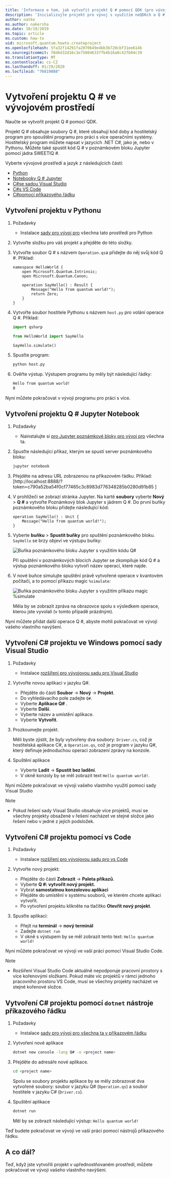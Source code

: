 ```yaml
---
title: 'Informace o tom, jak vytvořit projekt Q # pomocí QDK (pro vývoj pro všechna množství)'
description: 'Inicializujte projekt pro vývoj s využitím neQDKch a Q # ve vývojovém prostředí dle vašeho výběru.'
author: natke
ms.author: nakersha
ms.date: 10/19/2019
ms.topic: article
ms.custom: how-to
uid: microsoft.quantum.howto.createproject
ms.openlocfilehash: 5fa32f14291fa2070b49e4bb3b720cbf31ee614b
ms.sourcegitcommit: f8d6d32d16c3e758046337fb4b16a8c42fb04c39
ms.translationtype: MT
ms.contentlocale: cs-CZ
ms.lasthandoff: 01/29/2020
ms.locfileid: "76819888"
---
```

# <a name="create-a-q-project-in-your-development-environment"></a>Vytvoření projektu Q # ve vývojovém prostředí

Naučte se vytvořit projekt Q # pomocí QDK.

Projekt Q # obsahuje soubory Q #, které obsahují kód doby a hostitelský program pro spouštění programu pro práci s více operačními systémy. Hostitelský program můžete napsat v jazycích .NET C#, jako je, nebo v Pythonu. Můžete také spustit kód Q # v poznámkovém bloku Jupyter pomocí jádra SWEETIQ #.

Vyberte vývojové prostředí a jazyk z následujících částí:

* [Python](#create-a-python-project)
* [Notebooky Q # Jupyter](#create-a-q-jupyter-notebook-project)
* [C#se sadou Visual Studio](#create-a-c-project-on-windows-using-visual-studio)
* [C#s VS Code](#create-a-c-project-using-vs-code)
* [C#pomocí příkazového řádku](#create-a-c-project-using-the-dotnet-command-line-tool)

## <a name="create-a-python-project"></a>Vytvoření projektu v Pythonu

1. Požadavky

     * Instalace [sady pro vývoj pro](xref:microsoft.quantum.install.python) všechna tato prostředí pro Python

1. Vytvořte složku pro váš projekt a přejděte do této složky.

1. Vytvořte soubor Q # s názvem `Operation.qs`a přidejte do něj svůj kód Q #. Příklad:

    ```qsharp
    namespace HelloWorld {
        open Microsoft.Quantum.Intrinsic;
        open Microsoft.Quantum.Canon;

        operation SayHello() : Result {
            Message("Hello from quantum world!");
            return Zero;
        }
    }
    ```

1. Vytvořte soubor hostitele Pythonu s názvem `host.py` pro volání operace Q #. Příklad:

    ```python
    import qsharp

    from HelloWorld import SayHello

    SayHello.simulate()
    ```

1. Spusťte program:

    ```bash
    python host.py
    ```

1. Ověřte výstup. Výstupem programu by měly být následující řádky:

    ```bash
    Hello from quantum world!
    0
    ```

Nyní můžete pokračovat v vývoji programu pro práci s více.

## <a name="create-a-q-jupyter-notebook-project"></a>Vytvoření projektu Q # Jupyter Notebook

1. Požadavky

    * Nainstalujte si [pro Jupyter poznámkové bloky pro vývoj pro](xref:microsoft.quantum.install.jupyter) všechna ta.

1. Spusťte následující příkaz, kterým se spustí server poznámkového bloku:

    ```bash
    jupyter notebook
    ```

1. Přejděte na adresu URL zobrazenou na příkazovém řádku. Příklad: [http://localhost:8888/?token=c790a52ba54f0cf77465c3c8983d776348285b0280d91b85 ]

1. V prohlížeči se zobrazí stránka Jupyter. Na kartě **soubory** vyberte **Nový** > **Q #** a vytvořte Poznámkový blok Jupyter s jádrem Q #. Do první buňky poznámkového bloku přidejte následující kód:

    ```qsharp
    operation SayHello() : Unit {
        Message("Hello from quantum world!");
    }
    ```

1. Vyberte **buňku** > **Spustit buňky** pro spuštění poznámkového bloku. `SayHello` se brzy objeví ve výstupu buňky:

    ![Buňka poznámkového bloku Jupyter s využitím kódu Q#](~/media/install-guide-jupyter.png)

    Při spuštění v poznámkových blocích Jupyter se zkompiluje kód Q # a výstup poznámkového bloku vytvoří název operací, které najde.

1. V nové buňce simulujte spuštění právě vytvořené operace v kvantovém počítači, a to pomocí příkazu magic `%simulate`:

    ![Buňka poznámkového bloku Jupyter s využitím příkazu magic %simulate](~/media/install-guide-jupyter-simulate.png)

    Měla by se zobrazit zpráva na obrazovce spolu s výsledkem operace, kterou jste vyvolali (v tomto případě prázdným).

Nyní můžete přidat další operace Q #, abyste mohli pokračovat ve vývoji vašeho vlastního navýšení.

## <a name="create-a-c-project-on-windows-using-visual-studio"></a>Vytvoření C# projektu ve Windows pomocí sady Visual Studio

1. Požadavky

    * Instalace [rozšíření pro vývojovou sadu pro Visual Studio](xref:microsoft.quantum.install.cs)

1. Vytvořte novou aplikaci v jazyku Q#.

    * Přejděte do části **Soubor** -> **Nový** -> **Projekt**.
    * Do vyhledávacího pole zadejte `Q#`.
    * Vyberte **Aplikace Q#** .
    * Vyberte **Další**.
    * Vyberte název a umístění aplikace.
    * Vyberte **Vytvořit**.

1. Prozkoumejte projekt.

    Měli byste zjistit, že byly vytvořeny dva soubory: `Driver.cs`, což je hostitelská aplikace C#, a `Operation.qs`, což je program v jazyku Q#, který definuje jednoduchou operaci zobrazení zprávy na konzole.

1. Spuštění aplikace

    * Vyberte **Ladit** -> **Spustit bez ladění**.
    * V okně konzoly by se měl zobrazit text `Hello quantum world!`.

Nyní můžete pokračovat ve vývoji vašeho vlastního využití pomocí sady Visual Studio

> [!NOTE]
> * Pokud řešení sady Visual Studio obsahuje více projektů, musí se všechny projekty obsažené v řešení nacházet ve stejné složce jako řešení nebo v jedné z jejích podsložek.  

## <a name="create-a-c-project-using-vs-code"></a>Vytvoření C# projektu pomocí vs Code

1. Požadavky

    * Instalace [rozšíření pro vývojovou sadu pro vs Code](xref:microsoft.quantum.install.cs)

1. Vytvořte nový projekt:

    * Přejděte do části **Zobrazit** -> **Paleta příkazů**.
    * Vyberte **Q #: vytvořit nový projekt.**
    * Vybrat **samostatnou konzolovou aplikaci**
    * Přejděte do umístění v systému souborů, ve kterém chcete aplikaci vytvořit.
    * Po vytvoření projektu klikněte na tlačítko **Otevřít nový projekt**.

1. Spusťte aplikaci:

    * Přejít na **terminál** -> **nový terminál**
    * Zadejte `dotnet run`
    * V okně s výstupem by se měl zobrazit tento text: `Hello quantum world!`

Nyní můžete pokračovat ve vývoji ve vaší práci pomocí Visual Studio Code.

> [!NOTE]
> * Rozšíření Visual Studio Code aktuálně nepodporuje pracovní prostory s více kořenovými složkami. Pokud máte víc projektů v rámci jednoho pracovního prostoru VS Code, musí se všechny projekty nacházet ve stejné kořenové složce.

## <a name="create-a-c-project-using-the-dotnet-command-line-tool"></a>Vytvoření C# projektu pomocí `dotnet` nástroje příkazového řádku

1. Požadavky

    * Instalace [sady pro vývoj pro všechna ta v příkazovém řádku](xref:microsoft.quantum.install.cs)

1. Vytvoření nové aplikace

    ```bash
    dotnet new console -lang Q# -o <project name>
    ```

1. Přejděte do adresáře nové aplikace.

    ```bash
    cd <project name>
    ```

    Spolu se soubory projektu aplikace by se měly zobrazovat dva vytvořené soubory: soubor v jazyku Q# (`Operation.qs`) a soubor hostitele v jazyku C# (`Driver.cs`).

1. Spuštění aplikace

    ```bash
    dotnet run
    ```

    Měl by se zobrazit následující výstup: `Hello quantum world!`

Teď budete pokračovat ve vývoji ve vaší práci pomocí nástrojů příkazového řádku.

## <a name="whats-next"></a>A co dál?

Teď, když jste vytvořili projekt v upřednostňovaném prostředí, můžete pokračovat ve vývoji vašeho vlastního navýšení.
